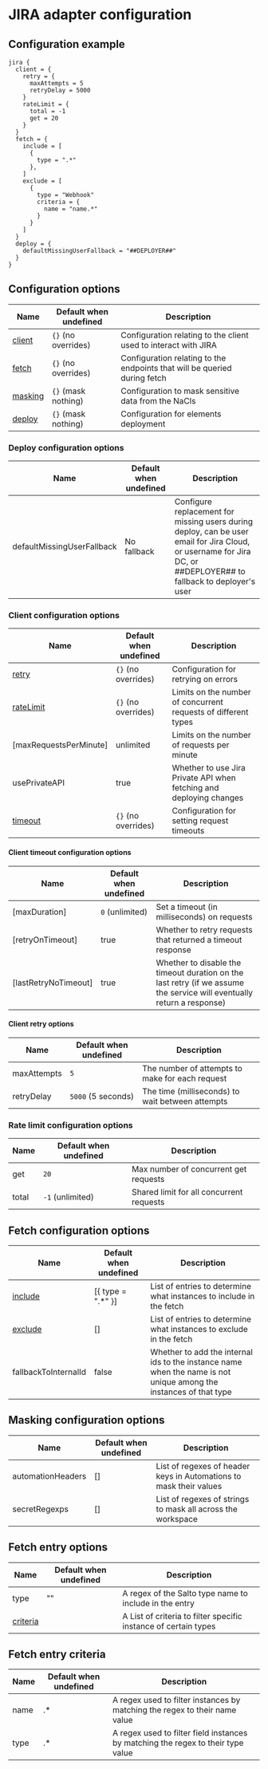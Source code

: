 # JIRA adapter configuration
## Configuration example
```hcl
jira {
  client = {
    retry = {
      maxAttempts = 5
      retryDelay = 5000
    }
    rateLimit = {
      total = -1
      get = 20
    }
  }
  fetch = {
    include = [
      {
        type = ".*"
      },
    ]
    exclude = [
      {
        type = "Webhook"
        criteria = {
          name = "name.*"
        }
      }
    ]
  }
  deploy = {
    defaultMissingUserFallback = "##DEPLOYER##"
  }
}
```

## Configuration options

| Name                                                     | Default when undefined        | Description
| ---------------------------------------------------------| ------------------------------| -----------
| [client](#client-configuration-options)                  | `{}` (no overrides)           | Configuration relating to the client used to interact with JIRA
| [fetch](#fetch-configuration-options)                    | `{}` (no overrides)           | Configuration relating to the endpoints that will be queried during fetch
| [masking](#masking-configuration-options)                | `{}` (mask nothing)           | Configuration to mask sensitive data from the NaCls
| [deploy](#deploy-configuration-options)                | `{}` (mask nothing)             | Configuration for elements deployment


### Deploy configuration options

| Name                                                          | Default when undefined   | Description
|---------------------------------------------------------------|--------------------------|------------
| defaultMissingUserFallback                                    | No fallback              | Configure replacement for missing users during deploy, can be user email for Jira Cloud, or username for Jira DC, or ##DEPLOYER## to fallback to deployer's user

### Client configuration options

| Name                                                          | Default when undefined   | Description
|---------------------------------------------------------------|--------------------------|------------
| [retry](#retry-configuration-options)                         | `{}` (no overrides)      | Configuration for retrying on errors
| [rateLimit](#rate-limit-configuration-options)                | `{}` (no overrides)      | Limits on the number of concurrent requests of different types
| [maxRequestsPerMinute]                                        | unlimited                | Limits on the number of requests per minute
| usePrivateAPI                                                 | true                     | Whether to use Jira Private API when fetching and deploying changes
| [timeout](#client-timeout-configuration-options)              | `{}` (no overrides)      | Configuration for setting request timeouts

#### Client timeout configuration options

| Name                  | Default when undefined | Description
|-----------------------|------------------------|------------
| [maxDuration]         | `0` (unlimited)        | Set a timeout (in milliseconds) on requests
| [retryOnTimeout]      | true                   | Whether to retry requests that returned a timeout response
| [lastRetryNoTimeout]  | true                   | Whether to disable the timeout duration on the last retry (if we assume the service will eventually return a response)

#### Client retry options

| Name           | Default when undefined | Description
|----------------|------------------------|------------
| maxAttempts    | `5`                    | The number of attempts to make for each request
| retryDelay     | `5000` (5 seconds)     | The time (milliseconds) to wait between attempts

### Rate limit configuration options

| Name                                                        | Default when undefined                           | Description
| ------------------------------------------------------------| -------------------------------------------------| -----------
| get                                                         | `20`                                             | Max number of concurrent get requests
| total                                                       | `-1` (unlimited)                                 | Shared limit for all concurrent requests

## Fetch configuration options

| Name                                        | Default when undefined            | Description
|---------------------------------------------|-----------------------------------|------------
| [include](#fetch-entry-options)               | [{ type = ".*" }]                 | List of entries to determine what instances to include in the fetch
| [exclude](#fetch-entry-options)               | []                                | List of entries to determine what instances to exclude in the fetch
| fallbackToInternalId                        | false                             | Whether to add the internal ids to the instance name when the name is not unique among the instances of that type

## Masking configuration options
| Name                                        | Default when undefined            | Description
|---------------------------------------------|-----------------------------------|------------
| automationHeaders                           | []                                | List of regexes of header keys in Automations to mask their values
| secretRegexps                               | []                                | List of regexes of strings to mask all across the workspace

## Fetch entry options

| Name                                        | Default when undefined            | Description
|---------------------------------------------|-----------------------------------|------------
| type                                        | ""                                | A regex of the Salto type name to include in the entry
| [criteria](#fetch-entry-criteria)             |                                   | A List of criteria to filter specific instance of certain types

## Fetch entry criteria

| Name                                        | Default when undefined            | Description
|---------------------------------------------|-----------------------------------|------------
| name                                        | .*                                | A regex used to filter instances by matching the regex to their name value
| type                                        | .*                                | A regex used to filter field instances by matching the regex to their type value
